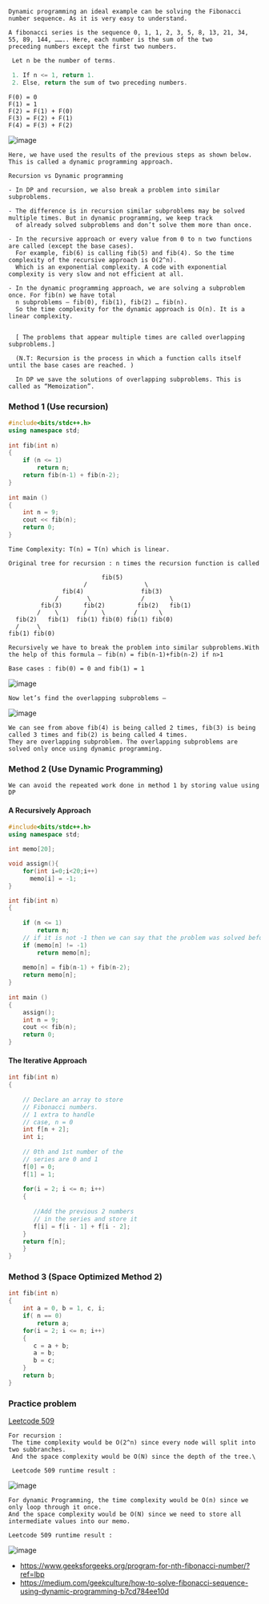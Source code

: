 ```
Dynamic programming an ideal example can be solving the Fibonacci number sequence. As it is very easy to understand.

A fibonacci series is the sequence 0, 1, 1, 2, 3, 5, 8, 13, 21, 34, 55, 89, 144, …….. Here, each number is the sum of the two 
preceding numbers except the first two numbers.
```
```c++
 Let n be the number of terms.

 1. If n <= 1, return 1.
 2. Else, return the sum of two preceding numbers.
```
```
F(0) = 0
F(1) = 1
F(2) = F(1) + F(0)
F(3) = F(2) + F(1)
F(4) = F(3) + F(2)
```
![image](https://user-images.githubusercontent.com/59710234/171693526-caebb745-859c-4e67-86f8-48a5906edf54.png)
```
Here, we have used the results of the previous steps as shown below. This is called a dynamic programming approach.
```
```
Recursion vs Dynamic programming

- In DP and recursion, we also break a problem into similar subproblems.

- The difference is in recursion similar subproblems may be solved multiple times. But in dynamic programming, we keep track
  of already solved subproblems and don’t solve them more than once.
  
- In the recursive approach or every value from 0 to n two functions are called (except the base cases). 
  For example, fib(6) is calling fib(5) and fib(4). So the time complexity of the recursive approach is O(2^n). 
  Which is an exponential complexity. A code with exponential complexity is very slow and not efficient at all.
  
- In the dynamic programming approach, we are solving a subproblem once. For fib(n) we have total 
  n subproblems — fib(0), fib(1), fib(2) … fib(n).
  So the time complexity for the dynamic approach is O(n). It is a linear complexity. 
  
  
  [ The problems that appear multiple times are called overlapping subproblems.]
  
  (N.T: Recursion is the process in which a function calls itself until the base cases are reached. )
  
  In DP we save the solutions of overlapping subproblems. This is called as “Memoization”.
```
### Method 1 (Use recursion) 
```c++
#include<bits/stdc++.h>
using namespace std;
 
int fib(int n)
{
    if (n <= 1)
        return n;
    return fib(n-1) + fib(n-2);
}
 
int main ()
{
    int n = 9;
    cout << fib(n);
    return 0;
}
```
```
Time Complexity: T(n) = T(n) which is linear. 

Original tree for recursion : n times the recursion function is called

                          fib(5)   
                     /                \
               fib(4)                fib(3)   
             /        \              /       \ 
         fib(3)      fib(2)         fib(2)   fib(1)
        /    \       /    \        /      \
  fib(2)   fib(1)  fib(1) fib(0) fib(1) fib(0)
  /     \
fib(1) fib(0)
```
```
Recursively we have to break the problem into similar subproblems.With the help of this formula — fib(n) = fib(n-1)+fib(n-2) if n>1
 
Base cases : fib(0) = 0 and fib(1) = 1
```
![image](https://user-images.githubusercontent.com/59710234/171721832-0bbeda51-9807-4938-8ecf-143d49b5bfa7.png)

```
Now let’s find the overlapping subproblems —
```
![image](https://user-images.githubusercontent.com/59710234/171722568-da5a5b1f-eec7-4a66-9554-5b0ccc75e9c1.png)

```
We can see from above fib(4) is being called 2 times, fib(3) is being called 3 times and fib(2) is being called 4 times. 
They are overlapping subproblem. The overlapping subproblems are solved only once using dynamic programming.
```
### Method 2 (Use Dynamic Programming) 
```
We can avoid the repeated work done in method 1 by storing value using DP
```
#### A Recursively Approach
```c++
#include<bits/stdc++.h>
using namespace std;

int memo[20];

void assign(){
    for(int i=0;i<20;i++)
      memo[i] = -1;
}

int fib(int n)
{
    
    if (n <= 1)
        return n;
    // if it is not -1 then we can say that the problem was solved before.     
    if (memo[n] != -1)
        return memo[n];
        
    memo[n] = fib(n-1) + fib(n-2);
    return memo[n];
}
 
int main ()
{
    assign();
    int n = 9;
    cout << fib(n);
    return 0;
}
```
#### The Iterative  Approach
```c++
int fib(int n)
{
     
    // Declare an array to store
    // Fibonacci numbers.
    // 1 extra to handle
    // case, n = 0
    int f[n + 2];
    int i;
 
    // 0th and 1st number of the
    // series are 0 and 1
    f[0] = 0;
    f[1] = 1;
 
    for(i = 2; i <= n; i++)
    {
         
       //Add the previous 2 numbers
       // in the series and store it
       f[i] = f[i - 1] + f[i - 2];
    }
    return f[n];
    }
}
```
### Method 3 (Space Optimized Method 2) 
```c++
int fib(int n)
{
    int a = 0, b = 1, c, i;
    if( n == 0)
        return a;
    for(i = 2; i <= n; i++)
    {
       c = a + b;
       a = b;
       b = c;
    }
    return b;
}
```
### Practice problem

[Leetcode 509](https://leetcode.com/problems/fibonacci-number/)

```
For recursion :
 The time complexity would be O(2^n) since every node will split into two subbranches.
 And the space complexity would be O(N) since the depth of the tree.\
 
 Leetcode 509 runtime result :
```
![image](https://user-images.githubusercontent.com/59710234/171734227-c1d8bfd6-f1cc-40b5-ab86-2a8c768af882.png)

```
For dynamic Programming, the time complexity would be O(n) since we only loop through it once. 
And the space complexity would be O(N) since we need to store all intermediate values into our memo.

Leetcode 509 runtime result :
```
![image](https://user-images.githubusercontent.com/59710234/171734446-eb01fb36-b14a-4f3b-9df6-b619f2c07aac.png)


- https://www.geeksforgeeks.org/program-for-nth-fibonacci-number/?ref=lbp
- https://medium.com/geekculture/how-to-solve-fibonacci-sequence-using-dynamic-programming-b7cd784ee10d

